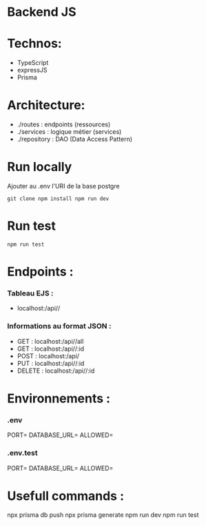 # Backend JS

# Technos: 

- TypeScript
- expressJS
- Prisma 

# Architecture: 

- ./routes : endpoints (ressources) 
- ./services : logique métier (services) 
- ./repository : DAO (Data Access Pattern)

# Run locally

Ajouter au .env l'URI de la base postgre

`
git clone
npm install
npm run dev
`

# Run test

`npm run test`

# Endpoints :

### Tableau EJS :
- localhost:<port>/api/<name>/

### Informations au format JSON :
- GET : localhost:<port>/api/<name>/all
- GET : localhost:<port>/api/<name>/:id
- POST : localhost:<port>/api/<name>
- PUT : localhost:<port>/api/<name>/:id
- DELETE : localhost:<port>/api/<name>/:id

# Environnements :

### .env
PORT=
DATABASE_URL=
ALLOWED=

### .env.test
PORT=
DATABASE_URL=
ALLOWED=

# Usefull commands :

npx prisma db push
npx prisma generate
npm run dev
npm run test
